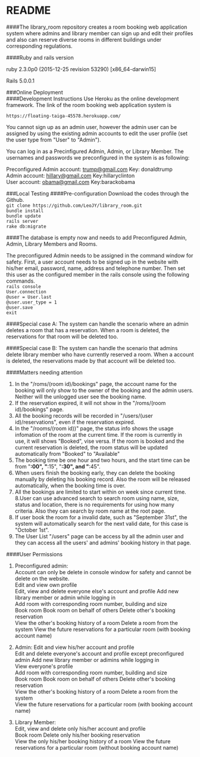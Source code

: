 README
=====
####The library_room repository creates a room booking web application system where admins and library member can sign up and edit their profiles and also can reserve diverse rooms in different buildings under corresponding regulations.   

####Ruby and rails version

 ruby 2.3.0p0 (2015-12-25 revision 53290) [x86_64-darwin15]
   
 Rails 5.0.0.1

###Online Deployment  
####Development Instructions
Use Heroku as the online development framework. The link of the room booking web application system is  

`https://floating-taiga-45578.herokuapp.com/`

You cannot sign up as an admin user, however the admin user can be assigned by using the existing admin accounts to edit the user profile (set the user type from "User" to "Admin").

You can log in as a Precinfigured Admin, Admin, or Library Member. The usernames and passwords we preconfigured in the system is as following:
  
Preconfigured Admin account: trump@gmail.com Key: donaldtrump  
Admin account: hillary@gmail.com Key:hillaryclinton  
User account: obama@gmail.com Key:barackobama  


###Local Testing 
####Pre-configuration 
 Download the codes through the Github.  
`git clone https://github.com/LeoJY/library_room.git`    
`bundle install`  
`bundle update`  
`rails server`  
`rake db:migrate` 

####The database is empty now and needs to add Preconfigured Admin, Admin, Library Members and Rooms. 

The preconfigured Admin needs to be assigned in the command window for safety. 
First, a user account needs to be signed up in the website with his/her email, password, name, address and telephone number. Then set this user as the configured member in the rails console using the following commands.  
`rails console`  
`User.connection`  
`@user = User.last`  
`@user.user_type = 1`  
`@user.save`  
`exit`  

####Special case A: The system can handle the scenario where an admin deletes a room that has a reservation.
When a room is deleted, the reservations for that room will be deleted too.


####Special case B: The system can handle the scenario that admins delete library member who have currently reserved a room.
When a account is deleted, the reservations made by that account will be deleted too.

####Matters needing attention
1. In the "/roms/(room id)/bookings" page, the account name for the booking will only show to the owner of the booking and the admin users. Neither will the unlogged user see the booking name.
2. If the reservation expired, it will not show in the "/roms/(room id)/bookings" page.
3. All the booking records will be recorded in "/users/(user id)/reservations", even if the reservation expired.
4. In the "/rooms/(room id))" page, the status info shows the usage infomation of the room at the current time. If the room is currently in use, it will shows "Booked", vise versa. If the room is booked and the current reservation is deleted, the room status will be updated automatically from "Booked" to "Available" 
5. The booking time be one hour and two hours, and the start time can be from "**:00", "**:15", "**:30", and "**:45".  
6. When users finish the booking early, they can delete the booking manually by deleting his booking record. Also the room will be released automatically, when the booking time is over.  
7. All the bookings are limited to start within on week since current time. 
8.User can use advanced search to search room using name, size, status and location, there is no requirements for using how many criteria. Also they can search by room name at the root page.
9. If user book the room for a invalid date, such as "September 31st", the system will automatically search for the next valid date, for this case is "October 1st".
10. The User List "/users" page can be access by all the admin user and they can access all the users' and admins' booking history in that page.

####User Permissions
1. Preconfigured admin:  
Account can only be delete in console window for safety and cannot be delete on the website.  
Edit and view own profile  
Edit, view and delete everyone else's account and profile 
Add new library member or admin while logging in  
Add room with corresponding room number, building and size   
Book room
Book room on behalf of others 
Delete other's booking reservation  
View the other's booking history of a room
Delete a room from the system 
View the future reservations for a particular room (with booking account name)

2. Admin:
Edit and view his/her account and profile  
Edit and delete everyone's account and profile except preconfigured admin 
Add new library member or adimins while logging in  
View everyone's profile  
Add room with corresponding room number, building and size  
Book room
Book room on behalf of others
Delete other's booking reservation  
View the other's booking history of a room
Delete a room from the system    
View the future reservations for a particular room (with booking account name)

3. Library Member:  
Edit, view and delete only his/her account and profile    
Book room
Delete only his/her booking reservation  
View the only his/her booking history of a room
View the future reservations for a particular room (without booking account name)


